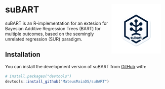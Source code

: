 # suBART <img src="man/figures/logo.png" align="right" height="160" />

suBART is an R-implementation for an extesion for Bayesian Additive Regression Trees (BART) for multiple outcomes, based on the seemingly unrelated regression (SUR) paradigm.

## Installation

You can install the development version of suBART from [GitHub](https://github.com/) with:

``` r
# install.packages("devtools")
devtools::install_github("MateusMaiaDS/suBART")
```
